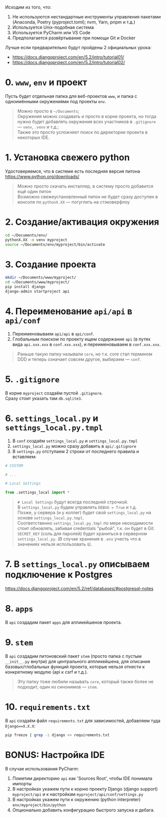 Исходим из того, что:
1. Не используются нестандартные инструменты управления пакетами (Anaconda, Poetry (pyproject.toml); nvm, Yarn, pnpm и т.д.)   
2. Используется Unix-подобная система
3. Используется PyCharm или VS Code
4. Предполагается развёртывание при помощи Git и Docker

Лучше если предварительно будут пройдены 2 официальных урока:
- https://docs.djangoproject.com/en/5.2/intro/tutorial01/  
- https://docs.djangoproject.com/en/5.2/intro/tutorial02/

# 0. `www`, `env` и проект

Пусть будет отдельная папка для веб-проектов `www`, и папка с одноимёнными окружениями под проекты `env`.
> Можно просто в `~/Documents`;  
> Окружения можно создавать и просто в корне проекта, но тогда нужно будет добавлять окружения всех участников в `.gitignore` — `venv`, `.venv` и т.д.;  
> Также это просто усложняет поиск по директории проекта в некоторых IDE.  

# 1. Установка свежего python

Удостоверяемся, что в системе есть последняя версия питона https://www.python.org/downloads/  
> Можно просто скачать инсталлер, в систему просто добавится ещё один питон  
> Возможно свежеустановленный питон не будет сразу доступен в консоле по `pythonX.XX` — погуглить на стэковерфлоу  

# 2. Создание/активация окружения

```bash
cd ~/Documents/env/
pythonX.XX -m venv myproject
source ~/Documents/env/myproject/bin/activate
```

# 3. Создание проекта

```bash
mkdir ~/Documents/www/myproject/
cd ~/Documents/www/myproject/
pip install django
django-admin startproject api
```

# 4. Переименование `api/api` в `api/conf`

1. Переименовываем `api/api` в `api/conf`.  
2. Глобальным поиском по проекту ищем содержание `api` (в путях вида `api.xxx.xxx` в `conf.xxx.xxx`), и переименовываем в `conf.xxx.xxx`.

> Раньше такую папку называли `core`, но т.к. core стал термином DDD и теперь означает совсем другое, выбираем — `conf`.

# 5. `.gitignore`

В корне `myproject` создаём пустой `.gitignore`.    
Cразу стоит указать там `db.sqlite3`.

# 6. `settings_local.py` и `settings_local.py.tmpl`

1. В `conf` создаём `settings_local.py` и `settings_local.py.tmpl`
2. `settings_local.py` можно сразу добавить в `api/.gitignore`
3. В `settings.py` отступаем 2 строки от последнего правила и вставляем:
```python
# CUSTOM

# ...

# Local Settings

from .settings_local import *
```
> `# Local Settings` будут всегда последней строчкой.  
> В `settings_local.py` будем управлять `DEBUG = True` и т.д.  
> Позже, у сервера (и у коллег) будет свой `settings_local.py` на основе `settings_local.py.tmpl`.  
> Соответственно `settings_local.py.tmpl` по мере неоходимости стоит обновлять, забивая credentials "рыбой", т.к. он будет в Git.  
> `SECRET_KEY` (соль для паролей) будет храниться в серверном `settings_local.py`. (В случае хранения в `.env` учесть что в значениях нельзя использовать `$`).  
 
# 7. В `settings_local.py` описываем подключение к Postgres

https://docs.djangoproject.com/en/5.2/ref/databases/#postgresql-notes

# 8. `apps`

В `api` создадим пакет `apps` для апликейшенов проекта.

# 9. `stem`

В `api` создадим питоновский пакет `stem` (просто папка с пустым `__init__.py` внутри) для центрального аппликейшена, для описания базовых/глобальных функций проекта, которые нельзя отнести к конкретному модулю (api к csrf и т.д.).
> Эту папку тоже любили называть `core`, который также более не подходит, один из синонимов — `stem`.

# 10. `requirements.txt`
В `api` создаём файл `requirements.txt` для зависимостей, добавляем туда `Django==X.X.X`:
```bash
pip freeze | grep -i django >> requirements.txt
```

# BONUS: Настройка IDE

В случае использования PyCharm:
1. Пометим директорию `api` как 'Sources Root', чтобы IDE понимала импорты
2. В настройках укажем пути к корню проекту Django (django support) `myproject/api` и к настройкам `myproject/api/conf/settings.py`
3. В настройках укажем пути к окружению (python interpreter) `env/myproject/bin/python`
4. Опционально добавить конфигурацию быстрого запуска и дебага.

